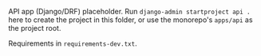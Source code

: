 API app (Django/DRF) placeholder. Run `django-admin startproject api .` here to create the project in this folder, or use the monorepo's `apps/api` as the project root.

Requirements in `requirements-dev.txt`.
